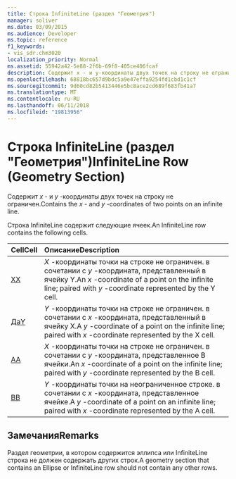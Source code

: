 ```yaml
---
title: Строка InfiniteLine (раздел "Геометрия")
manager: soliver
ms.date: 03/09/2015
ms.audience: Developer
ms.topic: reference
f1_keywords:
- vis_sdr.chm3020
localization_priority: Normal
ms.assetid: 55942a42-5e88-2f6b-69f8-405ce406fcaf
description: Содержит x - и y-координаты двух точек на строку не ограничен.
ms.openlocfilehash: 68818bc657d9bdc5a9e47effa9254fd1cbd1c1cf
ms.sourcegitcommit: 9d60cd82b5413446e5bc8ace2cd689f683fb41a7
ms.translationtype: MT
ms.contentlocale: ru-RU
ms.lasthandoff: 06/11/2018
ms.locfileid: "19813956"
---
```

# <a name="infiniteline-row-geometry-section"></a><span data-ttu-id="426b3-103">Строка InfiniteLine (раздел "Геометрия")</span><span class="sxs-lookup"><span data-stu-id="426b3-103">InfiniteLine Row (Geometry Section)</span></span>

<span data-ttu-id="426b3-104">Содержит *x* - и *y* -координаты двух точек на строку не ограничен.</span><span class="sxs-lookup"><span data-stu-id="426b3-104">Contains the  *x*  - and  *y*  -coordinates of two points on an infinite line.</span></span> 
  
<span data-ttu-id="426b3-105">Строка InfiniteLine содержит следующие ячеек.</span><span class="sxs-lookup"><span data-stu-id="426b3-105">An InfiniteLine row contains the following cells.</span></span>
  
|<span data-ttu-id="426b3-106">**Cell**</span><span class="sxs-lookup"><span data-stu-id="426b3-106">**Cell**</span></span>|<span data-ttu-id="426b3-107">**Описание**</span><span class="sxs-lookup"><span data-stu-id="426b3-107">**Description**</span></span>|
|:-----|:-----|
|[<span data-ttu-id="426b3-108">X</span><span class="sxs-lookup"><span data-stu-id="426b3-108">X</span></span>](x-cell-geometry-section.md) <br/> |<span data-ttu-id="426b3-109">*X* -координаты точки на строке не ограничен. в сочетании с *y* -координата, представленный в ячейку Y.</span><span class="sxs-lookup"><span data-stu-id="426b3-109">An  *x*  -coordinate of a point on the infinite line; paired with  *y*  -coordinate represented by the Y cell.</span></span>  <br/> |
|[<span data-ttu-id="426b3-110">Да</span><span class="sxs-lookup"><span data-stu-id="426b3-110">Y</span></span>](y-cell-geometry-section.md) <br/> |<span data-ttu-id="426b3-111">*Y* -координаты точки на строке не ограничен. в сочетании с *x* -координата, представленный в ячейку X.</span><span class="sxs-lookup"><span data-stu-id="426b3-111">A  *y*  -coordinate of a point on the infinite line; paired with  *x*  -coordinate represented by the X cell.</span></span>  <br/> |
|[<span data-ttu-id="426b3-112">A</span><span class="sxs-lookup"><span data-stu-id="426b3-112">A</span></span>](a-cell-geometry-section.md) <br/> |<span data-ttu-id="426b3-113">*X* -координаты точки на строке не ограничен. в сочетании с *y* -координата, представленное B ячейки.</span><span class="sxs-lookup"><span data-stu-id="426b3-113">An  *x*  -coordinate of a point on the infinite line; paired with  *y*  -coordinate represented by the B cell.</span></span>  <br/> |
|[<span data-ttu-id="426b3-114">B</span><span class="sxs-lookup"><span data-stu-id="426b3-114">B</span></span>](b-cell-geometry-section.md) <br/> |<span data-ttu-id="426b3-115">*Y* -координаты точки на неограниченное строке. в сочетании с *x* -координата, представленное ячейке.</span><span class="sxs-lookup"><span data-stu-id="426b3-115">A  *y*  -coordinate of a point on an infinite line; paired with  *x*  -coordinate represented by the A cell.</span></span>  <br/> |
   
## <a name="remarks"></a><span data-ttu-id="426b3-116">Замечания</span><span class="sxs-lookup"><span data-stu-id="426b3-116">Remarks</span></span>

<span data-ttu-id="426b3-117">Раздел геометрии, в котором содержится эллипса или InfiniteLine строка не должен содержать других строк.</span><span class="sxs-lookup"><span data-stu-id="426b3-117">A geometry section that contains an Ellipse or InfiniteLine row should not contain any other rows.</span></span>
  

